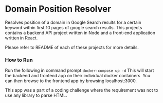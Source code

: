 Domain Position Resolver
=======================
Resolves position of a domain in Google Search results for a certain keyword within first 10 pages of google search results. This projects contains a backend API project written in Node and a front-end application written in React.

Please refer to README of each of these projects for more details.

### How to Run
Run the following in command prompt
`docker-compose up -d`
This will start the backend and frontend app on their individual docker containers. You can then browse to the frontend app by browsing localhost:3000.

This app was a part of a coding challenge where the requirement was not to use any library to parse HTML.